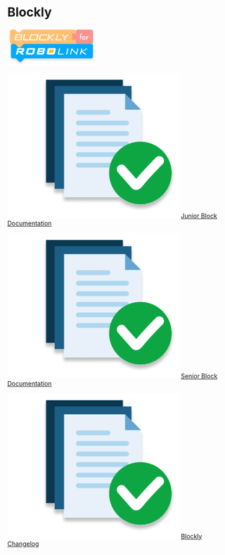 <div className='docs_title'>
  <h1>Blockly</h1>
</div>

<div className='level2_main_image'>

  <img src="/img/CDM/Blockly-logo.png" width="200px"/>

</div>

<div className='column_3_images'>

<div className='level_image_column'>

  <!-- [![How to use Blockly](/img/CDM/what-is-icon.png)](/docs/CoDroneMini/Blockly/How-to-use-Blockly)
  [How to use Blockly](/docs/CoDroneMini/Blockly/How-to-use-Blockly) -->  

  <!-- [![Offline App Documentation](/img/CDM/app-docu-icon.png)](/docs/CoDroneMini/Blockly/Offline-App-Documentation)
  [Offline<br />App Documentation](/docs/CoDroneMini/Blockly/Offline-App-Documentation) -->

  [![Junior Block Documentation](/img/CDM/doc-app.png)](/docs/CoDroneMini/Blockly/Junior-Block-Documentation)
  [Junior Block<br />Documentation](/docs/CoDroneMini/Blockly/Junior-Block-Documentation)

</div>

</div>

<div className='column_2_images'>

<div className='level_image_column'>

  [![Senior Block Documentation](/img/CDM/doc-app.png)](/docs/CoDroneMini/Blockly/Senior-Block-Documentation)
  [Senior Block<br />Documentation](/docs/CoDroneMini/Blockly/Senior-Block-Documentation) 

  [![Blockly Changelog](/img/CDM/doc-app.png)](/docs/CoDroneMini/Blockly/Blockly-Changelog)
  [Blockly Changelog](/docs/CoDroneMini/Blockly/Blockly-Changelog)

</div>

<div id='blank'></div>

</div>